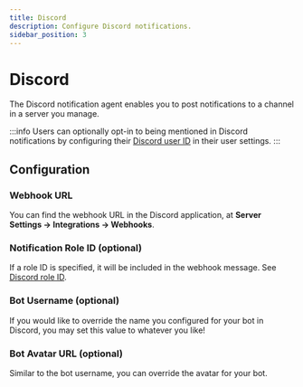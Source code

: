 ```yaml
---
title: Discord
description: Configure Discord notifications.
sidebar_position: 3
---
```


# Discord

The Discord notification agent enables you to post notifications to a channel in a server you manage.

:::info
Users can optionally opt-in to being mentioned in Discord notifications by configuring their [Discord user ID](https://support.discord.com/hc/en-us/articles/206346498-Where-can-I-find-my-User-Server-Message-ID-) in their user settings.
:::

## Configuration

### Webhook URL

You can find the webhook URL in the Discord application, at **Server Settings &rarr; Integrations &rarr; Webhooks**.

### Notification Role ID (optional)

If a role ID is specified, it will be included in the webhook message. See [Discord role ID](https://support.discord.com/hc/en-us/articles/206346498-Where-can-I-find-my-User-Server-Message-ID).

### Bot Username (optional)

If you would like to override the name you configured for your bot in Discord, you may set this value to whatever you like!

### Bot Avatar URL (optional)

Similar to the bot username, you can override the avatar for your bot.

